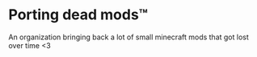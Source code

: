 # Porting dead mods™

An organization bringing back a lot of small minecraft mods that got lost over time <3
